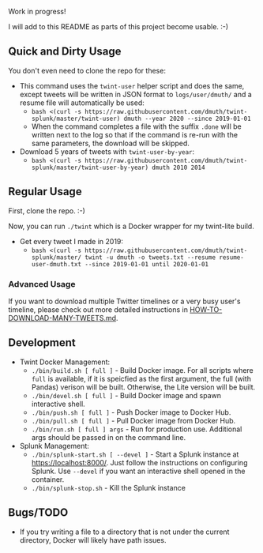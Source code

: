 
Work in progress!

I will add to this README as parts of this project become usable. :-)


## Quick and Dirty Usage

You don't even need to clone the repo for these:
- This command uses the `twint-user` helper script and does the same, except tweets will be written in JSON format to `logs/user/dmuth/` and a resume file will automatically be used:
   - `bash <(curl -s https://raw.githubusercontent.com/dmuth/twint-splunk/master/twint-user) dmuth --year 2020 --since 2019-01-01`
   - When the command completes a file with the suffix `.done` will be written next to the log so that if the command is re-run with the same parameters, the download will be skipped.
- Download 5 years of tweets with `twint-user-by-year`:
   - `bash <(curl -s https://raw.githubusercontent.com/dmuth/twint-splunk/master/twint-user-by-year) dmuth 2010 2014`


## Regular Usage

First, clone the repo. :-)

Now, you can run `./twint` which is a Docker wrapper for my twint-lite build.
- Get every tweet I made in 2019:
   - `bash <(curl -s https://raw.githubusercontent.com/dmuth/twint-splunk/master/
twint -u dmuth -o tweets.txt --resume resume-user-dmuth.txt --since 2019-01-01 until 2020-01-01`


### Advanced Usage

If you want to download multiple Twitter timelines or a very busy user's timeline,
please check out more detailed instructions in <a href="HOW-TO-DOWNLOAD-MANY-TWEETS.md">HOW-TO-DOWNLOAD-MANY-TWEETS.md</a>.


## Development

- Twint Docker Management:
   - `./bin/build.sh [ full ]` - Build Docker image. For all scripts where `full` is available, if it is speicfied as the first argument, the full (with Pandas) verison will be built.  Otherwise, the Lite version will be built.
   - `./bin/devel.sh [ full ]` - Build Docker image and spawn interactive shell.
   - `./bin/push.sh [ full ]` - Push Docker image to Docker Hub.
   - `./bin/pull.sh [ full ]` - Pull Docker image from Docker Hub.
   - `./bin/run.sh [ full ] args` - Run for production use. Additional args should be passed in on the command line.
- Splunk Management:
   - `./bin/splunk-start.sh [ --devel ]` - Start a Splunk instance at <a href="https://localhost:8000">https://localhost:8000/</a>.  Just follow the instructions on configuring Splunk. Use `--devel` if you want an interactive shell opened in the container.
   - `./bin/splunk-stop.sh` - Kill the Splunk instance


## Bugs/TODO

- If you try writing a file to a directory that is not under the current directory, Docker will likely have path issues.


